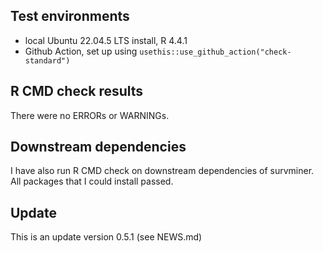 ## Test environments
* local Ubuntu 22.04.5 LTS install, R 4.4.1
* Github Action, set up using `usethis::use_github_action("check-standard")`

## R CMD check results
There were no ERRORs or WARNINGs.

       
## Downstream dependencies
  
I have also run R CMD check on downstream dependencies of survminer. 
All packages that I could install passed.

## Update

This is an update version 0.5.1 (see NEWS.md)





